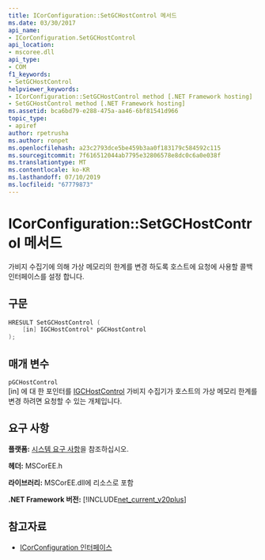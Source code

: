 ```yaml
---
title: ICorConfiguration::SetGCHostControl 메서드
ms.date: 03/30/2017
api_name:
- ICorConfiguration.SetGCHostControl
api_location:
- mscoree.dll
api_type:
- COM
f1_keywords:
- SetGCHostControl
helpviewer_keywords:
- ICorConfiguration::SetGCHostControl method [.NET Framework hosting]
- SetGCHostControl method [.NET Framework hosting]
ms.assetid: bca6bd79-e288-475a-aa46-6bf81541d966
topic_type:
- apiref
author: rpetrusha
ms.author: ronpet
ms.openlocfilehash: a23c2793dce5be459b3aa0f183179c584592c115
ms.sourcegitcommit: 7f616512044ab7795e32806578e8dc0c6a0e038f
ms.translationtype: MT
ms.contentlocale: ko-KR
ms.lasthandoff: 07/10/2019
ms.locfileid: "67779873"
---
```

# <a name="icorconfigurationsetgchostcontrol-method"></a>ICorConfiguration::SetGCHostControl 메서드
가비지 수집기에 의해 가상 메모리의 한계를 변경 하도록 호스트에 요청에 사용할 콜백 인터페이스를 설정 합니다.  
  
## <a name="syntax"></a>구문  
  
```cpp  
HRESULT SetGCHostControl (  
    [in] IGCHostControl* pGCHostControl  
);  
```  
  
## <a name="parameters"></a>매개 변수  
 `pGCHostControl`  
 [in] 에 대 한 포인터를 [IGCHostControl](../../../../docs/framework/unmanaged-api/hosting/igchostcontrol-interface.md) 가비지 수집기가 호스트의 가상 메모리 한계를 변경 하려면 요청할 수 있는 개체입니다.  
  
## <a name="requirements"></a>요구 사항  
 **플랫폼:** [시스템 요구 사항](../../../../docs/framework/get-started/system-requirements.md)을 참조하십시오.  
  
 **헤더:** MSCorEE.h  
  
 **라이브러리:** MSCorEE.dll에 리소스로 포함  
  
 **.NET Framework 버전:** [!INCLUDE[net_current_v20plus](../../../../includes/net-current-v20plus-md.md)]  
  
## <a name="see-also"></a>참고자료

- [ICorConfiguration 인터페이스](../../../../docs/framework/unmanaged-api/hosting/icorconfiguration-interface.md)
